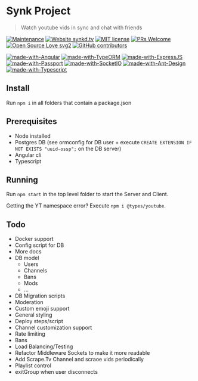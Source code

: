 # Synk Project

> Watch youtube vids in sync and chat with friends

[![Maintenance](https://img.shields.io/badge/Maintained%3F-yes-green.svg)](https://github.com/0x80085/synk/graphs/commit-activity) [![Website synkd.tv](https://img.shields.io/website-up-down-green-red/http/synkd.tv.svg)](https://synkd.tv/) [![MIT license](https://img.shields.io/badge/License-MIT-blue.svg)](https://lbesson.mit-license.org/) [![PRs Welcome](https://img.shields.io/badge/PRs-welcome-brightgreen.svg?style=flat)](http://makeapullrequest.com) [![Open Source Love svg2](https://badges.frapsoft.com/os/v2/open-source.svg?v=103)](https://github.com/ellerbrock/open-source-badges/) [![GitHub contributors](https://img.shields.io/github/contributors/0x80085/synk)](https://github.com/0x80085/synk/graphs/contributors/)


[![made-with-Angular](https://img.shields.io/badge/Made%20with-Angular-1f425f.svg)](https://angular.io/) [![made-with-TypeORM](https://img.shields.io/badge/Made%20with-TypeORM-1f425f.svg)](https://github.com/typeorm/typeorm) [![made-with-ExpressJS](https://img.shields.io/badge/Made%20with-ExpressJS-1f425f.svg)](https://expressjs.com/) [![made-with-Passport](https://img.shields.io/badge/Made%20with-Passport-1f425f.svg)](http://www.passportjs.org/) [![made-with-SocketIO](https://img.shields.io/badge/Made%20with-SocketIO-1f425f.svg)](https://socket.io/) [![made-with-Ant-Design](https://img.shields.io/badge/Made%20with-Ant%20Design-1f425f.svg)](https://ng.ant.design/) [![made-with-Typescript](https://img.shields.io/badge/Made%20with-Typescript-1f425f.svg)](https://www.typescriptlang.org/)

## Install 

Run `npm i` in all folders that contain a package.json

## Prerequisites

- Node installed
- Postgres DB (see ormconfig for DB user + execute `CREATE EXTENSION IF NOT EXISTS "uuid-ossp";` on the DB server)
- Angular cli
- Typescript

## Running 

Run `npm start` in the top level folder to start the Server and Client.

Getting the YT namespace error? Execute `npm i @types/youtube`.

## Todo 

- Docker support
- Config script for DB
- More docs
- DB model
    - Users
    - Channels
    - Bans
    - Mods
    - ...
- DB Migration scripts
- Moderation 
- Custom emoji support
- General styling
- Deploy steps/script
- Channel customization support
- Rate limiting
- Bans
- Load Balancing/Testing
- Refactor Middleware Sockets to make it more readable
- Add Scrape.Tv Channel and scraoe vids periodically
- Playlist control
- exitGroup when user disconnects
